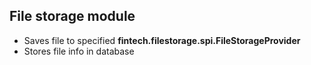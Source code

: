 ## File storage module

* Saves file to specified **fintech.filestorage.spi.FileStorageProvider**
* Stores file info in database   
